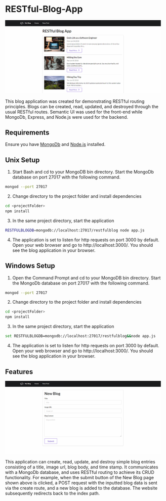 # RESTful-Blog-App

<img src="images/index.png">

This blog application was created for demonstrating RESTful routing principles. Blogs can be created, read, updated, and destroyed through the usual RESTful routes. Semantic UI was used for the front-end while MongoDb, Express, and Node.js were used for the backend.

## Requirements

Ensure you have <a href="https://docs.mongodb.com/manual/installation/" target="_blank">MongoDb</a> and <a href="https://nodejs.org/" target="_blank">Node.js</a> installed.

## Unix Setup

1. Start Bash and cd to your MongoDB bin directory. Start the MongoDb database on port 27017 with the following command.
```bash
mongod --port 27017
```
2. Change directory to the project folder and install dependencies
```bash
cd <projectFolder>
npm install
```
3. In the same project directory, start the application
```bash
RESTFULBLOGDB=mongodb://localhost:27017/restfulblog node app.js
```
4. The application is set to listen for http requests on port 3000 by default. Open your web browser and go to http://localhost:3000/. You should see the blog application in your browser.

## Windows Setup

1. Open the Command Prompt and cd to your MongoDB bin directory. Start the MongoDb database on port 27017 with the following command.
```bash
mongod --port 27017
```
2. Change directory to the project folder and install dependencies
```bash
cd <projectFolder>
npm install
```
3. In the same project directory, start the application
```bash
set RESTFULBLOGDB=mongodb://localhost:27017/restfulblog&&node app.js
```
4. The application is set to listen for http requests on port 3000 by default. Open your web browser and go to http://localhost:3000/. You should see the blog application in your browser.

## Features

<img src="images/new.png">

This application can create, read, update, and destroy simple blog entries consisting of a title, image url, blog body, and time stamp. It communicates with a MongoDb database, and uses RESTful routing to achieve its CRUD functionality. For example, when the submit button of the New Blog page shown above is clicked, a POST request with the inputted blog data is sent via the create route, and a new blog is added to the database. The website subsequently redirects back to the index path.
